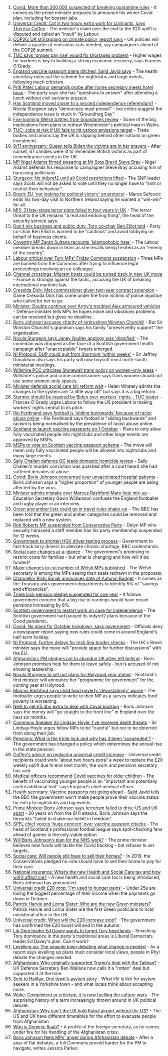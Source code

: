 1. [Covid: More than 300,000 suspected of breaking quarantine rules](https://www.bbc.co.uk/news/uk-politics-58517123?at_medium=RSS&at_campaign=KARANGA) - It comes as the prime minister prepares to announce his winter Covid plan, including for booster jabs.
2. [Universal Credit: Cut is two hours extra work for claimants, says Therese Coffey](https://www.bbc.co.uk/news/uk-politics-58547881?at_medium=RSS&at_campaign=KARANGA) - The minister's claim over the end to the £20 uplift is disputed and called an "insult" by Labour.
3. [COP26: UK still lagging on climate policy, report says](https://www.bbc.co.uk/news/science-environment-58520330?at_medium=RSS&at_campaign=KARANGA) - UK policies will deliver a quarter of emissions cuts needed, say campaigners ahead of the COP26 summit.
4. [TUC says 'proper pay rise' would fix shortages problem](https://www.bbc.co.uk/news/business-58538887?at_medium=RSS&at_campaign=KARANGA) - Higher wages for workers is key to building a strong economic recovery, says Frances O'Grady.
5. [England vaccine passport plans ditched, Sajid Javid says](https://www.bbc.co.uk/news/uk-58535258?at_medium=RSS&at_campaign=KARANGA) - The health secretary rules out the scheme for nightclubs and large events, following much criticism.
6. [Priti Patel: Labour demands probe after home secretary meets hotel boss](https://www.bbc.co.uk/news/uk-politics-58536126?at_medium=RSS&at_campaign=KARANGA) - The party says she has "questions to answer" after attending a lunch without civil servants present.
7. [Has Scotland moved closer to a second independence referendum?](https://www.bbc.co.uk/news/uk-scotland-scotland-politics-58543558?at_medium=RSS&at_campaign=KARANGA) - Nicola Sturgeon says "democracy must prevail" - but critics suggest the independence issue is stuck in "Groundhog Day".
8. [Five looming Welsh battles from boundaries review](https://www.bbc.co.uk/news/uk-wales-politics-58491726?at_medium=RSS&at_campaign=KARANGA) - Some of the big implications from plans to redraw Westminster's political map in Wales.
9. [TUC: Jobs at risk if UK fails to hit carbon emissions target](https://www.bbc.co.uk/news/business-58519996?at_medium=RSS&at_campaign=KARANGA) - Trade bodies and unions say the UK is slipping behind other nations on green investment.
10. [9/11 anniversary: Queen tells Biden the victims are in her prayers](https://www.bbc.co.uk/news/uk-58522061?at_medium=RSS&at_campaign=KARANGA) - After sunset, 67 candles were lit to remember British victims as part of remembrance events in the UK.
11. [MP Nigel Adams filmed swearing at Mr Stop Brexit Steve Bray](https://www.bbc.co.uk/news/uk-england-york-north-yorkshire-58518526?at_medium=RSS&at_campaign=KARANGA) - Nigel Adams defends his response to campaigner Steve Bray accusing him of harassing politicians.
12. [Sturgeon: No indyref2 until all Covid restrictions lifted](https://www.bbc.co.uk/news/uk-scotland-scotland-politics-58536298?at_medium=RSS&at_campaign=KARANGA) - The SNP leader says Scots will not be asked to vote until they no longer have to "limit or restrict their behaviour".
13. [Brexit: EU 'not looking for political victory' on protocol](https://www.bbc.co.uk/news/uk-northern-ireland-58509239?at_medium=RSS&at_campaign=KARANGA) - Maros Sefcovic ends his two-day visit to Northern Ireland saying he wanted a "win-win" for all.
14. [MI5: 31 late-stage terror plots foiled in four years in UK](https://www.bbc.co.uk/news/uk-58512901?at_medium=RSS&at_campaign=KARANGA) - The terror threat to the UK remains "a real and enduring thing", the head of the security service says.
15. [Don't mix business and public duty, Tory co-chair Ben Elliot told](https://www.bbc.co.uk/news/uk-politics-58504744?at_medium=RSS&at_campaign=KARANGA) - Party co-chair Ben Elliot is warned to be "cautious" and avoid lobbying on behalf of business clients.
16. [Coventry MP Zarah Sultana recounts 'Islamophobic hate'](https://www.bbc.co.uk/news/uk-england-coventry-warwickshire-58515751?at_medium=RSS&at_campaign=KARANGA) - The Labour member breaks down in tears as she recalls being treated as an "enemy of the country".
17. [Labour critical over Tory MPs' Friday Commons suspension](https://www.bbc.co.uk/news/uk-politics-58504740?at_medium=RSS&at_campaign=KARANGA) - Three MPs are banned from the Commons after trying to influence legal proceedings involving an ex-colleague.
18. [Channel crossings: Migrant boats could be turned back in new UK move](https://www.bbc.co.uk/news/uk-58495948?at_medium=RSS&at_campaign=KARANGA) - France is strongly against the tactic, accusing the UK of breaking international maritime law.
19. [Cressida Dick: Met commissioner given two-year contract extension](https://www.bbc.co.uk/news/uk-england-london-58518146?at_medium=RSS&at_campaign=KARANGA) - Dame Cressida Dick has come under fire from victims of police injustice who called for her to go.
20. [Minister: Doubts continue over Army's troubled Ajax armoured vehicles](https://www.bbc.co.uk/news/uk-politics-58502779?at_medium=RSS&at_campaign=KARANGA) - Defence minister tells MPs he hopes noise and vibrations problems can be resolved but gives no deadline.
21. [Boris Johnson accuses charity of airbrushing Winston Churchill](https://www.bbc.co.uk/news/uk-politics-58505194?at_medium=RSS&at_campaign=KARANGA) - But Sir Winston Churchill's grandson says his family "unreservedly support" the organisation.
22. [Nicola Sturgeon says Janey Godley apology was 'dignified'](https://www.bbc.co.uk/news/uk-scotland-scotland-politics-58513670?at_medium=RSS&at_campaign=KARANGA) - The comedian was dropped as the face of a Scottish government health campaign after "unacceptable" tweets emerged.
23. [NI Protocol: DUP could quit from Stormont 'within weeks'](https://www.bbc.co.uk/news/uk-northern-ireland-58494209?at_medium=RSS&at_campaign=KARANGA) - Sir Jeffrey Donaldson also says his party will now boycott most north-south ministerial meetings.
24. [Wiltshire PCC criticises Stonewall trans policy on women-only areas](https://www.bbc.co.uk/news/uk-england-wiltshire-58498833?at_medium=RSS&at_campaign=KARANGA) - Wiltshire's police and crime commissioner says trans women should not use some women-only spaces.
25. [Minister defends social care bill reform wait](https://www.bbc.co.uk/news/uk-politics-58487901?at_medium=RSS&at_campaign=KARANGA) - Helen Whately admits the changes to the system are "a little way off" but says it is a big reform.
26. [Starmer should be inspired by Biden over workers' rights - TUC leader](https://www.bbc.co.uk/news/uk-politics-58463491?at_medium=RSS&at_campaign=KARANGA) - Frances O'Grady urges Labour to follow the US president in making workers' rights central to its pitch.
27. [Rio Ferdinand says football is 'sliding backwards' because of racist abuse online](https://www.bbc.co.uk/sport/football/58497685?at_medium=RSS&at_campaign=KARANGA) - Rio Ferdinand says football is "sliding backwards" and racism is being normalised by the prevalence of racist abuse online.
28. [Scotland to launch vaccine passports on 1 October](https://www.bbc.co.uk/news/uk-scotland-scotland-politics-58506013?at_medium=RSS&at_campaign=KARANGA) - Plans to only allow fully vaccinated people into nightclubs and other large events are approved by MSPs.
29. [MSPs to vote on Scottish vaccine passport scheme](https://www.bbc.co.uk/news/uk-scotland-scotland-politics-58492663?at_medium=RSS&at_campaign=KARANGA) - The move will mean only fully vaccinated people will be allowed into nightclubs and many large events.
30. [Sally Challen defence QC leads domestic homicide review](https://www.bbc.co.uk/news/uk-england-surrey-58502249?at_medium=RSS&at_campaign=KARANGA) - Sally Challen's murder conviction was quashed after a court heard she had suffered decades of abuse.
31. [Covid: Boris Johnson concerned over unvaccinated hospital patients](https://www.bbc.co.uk/news/uk-58494842?at_medium=RSS&at_campaign=KARANGA) - Boris Johnson says a "higher proportion" of younger people are being affected by the virus.
32. [Minister admits mistake over Marcus Rashford-Maro Itoje mix-up](https://www.bbc.co.uk/news/uk-politics-58490809?at_medium=RSS&at_campaign=KARANGA) - Education Secretary Gavin Williamson confuses the England footballer and rugby player in an interview.
33. [Green and amber lists could go in travel rules shake-up](https://www.bbc.co.uk/news/business-58491245?at_medium=RSS&at_campaign=KARANGA) - The BBC has been told that the green and amber categories could be removed and replaced with a new system.
34. [Rob Roberts MP suspended from Conservative Party](https://www.bbc.co.uk/news/uk-wales-politics-58476637?at_medium=RSS&at_campaign=KARANGA) - Delyn MP who sexually harassed a staff member has his party membership suspended for 12 weeks.
35. [Government to shorten HGV driver testing process](https://www.bbc.co.uk/news/business-58487347?at_medium=RSS&at_campaign=KARANGA) - Government to fast-track lorry drivers to alleviate chronic shortage, BBC understands.
36. [Social care changes at-a-glance](https://www.bbc.co.uk/news/uk-politics-58473787?at_medium=RSS&at_campaign=KARANGA) - The government's promising to restrict costs for families - but what is changing and how will it be funded?
37. [Major changes to cut number of Welsh MPs published](https://www.bbc.co.uk/news/uk-wales-politics-58476636?at_medium=RSS&at_campaign=KARANGA) - The Welsh secretary is among the MPs seeing their seats redrawn in the proposals.
38. [Chancellor Rishi Sunak announces date of Autumn Budget](https://www.bbc.co.uk/news/uk-politics-58479234?at_medium=RSS&at_campaign=KARANGA) - It comes as the Treasury asks government departments to identify 5% of "savings and efficiencies".
39. [Triple lock pension pledge suspended for one year](https://www.bbc.co.uk/news/business-58476547?at_medium=RSS&at_campaign=KARANGA) - It follows government concern that a big rise in earnings would have meant pensions increasing by 8%.
40. [Scottish government to restart work on case for independence](https://www.bbc.co.uk/news/uk-scotland-scotland-politics-58478187?at_medium=RSS&at_campaign=KARANGA) - The Scottish government had paused its indyref2 plans because of the Covid pandemic.
41. [Covid: No plans for October lockdown, says government](https://www.bbc.co.uk/news/uk-58474536?at_medium=RSS&at_campaign=KARANGA) - Officials deny a newspaper report saying new rules could come in around England's half-term holiday.
42. [NI Protocol: Further delays for Irish Sea border checks](https://www.bbc.co.uk/news/uk-northern-ireland-58461991?at_medium=RSS&at_campaign=KARANGA) - The UK's Brexit minister says the move will "provide space for further discussions" with the EU.
43. [Afghanistan: PM pledges not to abandon UK allies left behind](https://www.bbc.co.uk/news/uk-politics-58467874?at_medium=RSS&at_campaign=KARANGA) - Boris Johnson promises help for them to leave safely - but is accused of not showing leadership.
44. [Nicola Sturgeon to set out plans for Holyrood year ahead](https://www.bbc.co.uk/news/uk-scotland-scotland-politics-58464674?at_medium=RSS&at_campaign=KARANGA) - Scotland's first minister will announce her "programme for government" for the coming year at Holyrood.
45. [Marcus Rashford says child food poverty 'devastatingly' worse](https://www.bbc.co.uk/news/uk-england-manchester-58460197?at_medium=RSS&at_campaign=KARANGA) - The footballer urges people to write to their MP as a survey indicates food poverty is worsening.
46. [NHS to get £5.4bn extra to deal with Covid backlog](https://www.bbc.co.uk/news/uk-politics-58463493?at_medium=RSS&at_campaign=KARANGA) - Boris Johnson says the money will "go straight to the front line" in England over the next six months.
47. [Commons Speaker Sir Lindsay Hoyle: I've received death threats](https://www.bbc.co.uk/news/uk-politics-58462131?at_medium=RSS&at_campaign=KARANGA) - Sir Lindsay Hoyle urges fellow MPs to be "careful" but not to be deterred from doing their job.
48. [Pensions: What is the triple lock and why has it been 'suspended'?](https://www.bbc.co.uk/news/business-53082530?at_medium=RSS&at_campaign=KARANGA) - The government has changed a policy which determines the annual rise in the state pension.
49. [Coffey's advice on replacing universal credit increase](https://www.bbc.co.uk/news/uk-politics-58548618?at_medium=RSS&at_campaign=KARANGA) - Universal credit recipients could work “about two hours extra” a week to replace the £20 weekly uplift due to end next month, the work and pensions secretary has said.
50. [Medical officers recommend Covid vaccines for older children](https://www.bbc.co.uk/news/uk-politics-58548620?at_medium=RSS&at_campaign=KARANGA) - The benefit of vaccinating younger people is an “important and potentially useful additional tool” says England’s chief medical officer.
51. [Health secretary: Vaccine passports not going ahead](https://www.bbc.co.uk/news/world-us-canada-58536044?at_medium=RSS&at_campaign=KARANGA) - Sajid Javid tells the BBC the government won't make people prove their vaccine status for entry to nightclubs and big events.
52. [Prime Minister Boris Johnson says terrorism failed to drive US and UK apart](https://www.bbc.co.uk/news/uk-58528665?at_medium=RSS&at_campaign=KARANGA) - 20 years on from the 9/11 attacks, Boris Johnson says the terrorists "failed to shake our belief in freedom".
53. [SPFL chief voices 'huge concern' over vaccine passport checks](https://www.bbc.co.uk/news/uk-scotland-58537877?at_medium=RSS&at_campaign=KARANGA) - The head of Scotland's professional football league says spot-checking fans ahead of games is the only viable option.
54. [Will Boris Johnson’s plan for the NHS work?](https://www.bbc.co.uk/news/health-58480863?at_medium=RSS&at_campaign=KARANGA) - The prime minister believes new funds will tackle the Covid backlog - but refuses to set targets.
55. [Social care: Will people still have to sell their homes?](https://www.bbc.co.uk/news/58486476?at_medium=RSS&at_campaign=KARANGA) - In 2019, the Conservatives pledged no-one should have to sell their home to pay for their care.
56. [National Insurance: What’s the new Health and Social Care tax and how will it affect me?](https://www.bbc.co.uk/news/uk-politics-58436009?at_medium=RSS&at_campaign=KARANGA) - A new health and social care tax is being introduced, Boris Johnson has announced.
57. [Universal credit £20 drop: 'I'm used to hunger pains'](https://www.bbc.co.uk/news/newsbeat-58186978?at_medium=RSS&at_campaign=KARANGA) - Under 25s are losing the biggest percentage of their income when the payments go down in October.
58. [Patrick Harvie and Lorna Slater: Who are the new Green ministers?](https://www.bbc.co.uk/news/uk-scotland-scotland-politics-58268743?at_medium=RSS&at_campaign=KARANGA) - Patrick Harvie and Lorna Slater are the first Green politicians to hold ministerial office in the UK.
59. [Universal credit: When will the £20 increase stop?](https://www.bbc.co.uk/news/uk-41487126?at_medium=RSS&at_campaign=KARANGA) - The government has confirmed the £20 boost will end in the autumn.
60. [Lib Dem leader Ed Davey wants to target Tory heartlands](https://www.bbc.co.uk/news/uk-politics-58306872?at_medium=RSS&at_campaign=KARANGA) - Smashing Tory dominance in the party's traditional areas is Liberal Democrats leader Ed Davey's plan. Can it work?
61. [Levelling up: The seaside town debating what change is needed](https://www.bbc.co.uk/news/uk-58248594?at_medium=RSS&at_campaign=KARANGA) - As a report says levelling up plans must consider local views, people in Rhyl debate the changes needed.
62. [Afghanistan: Who originally supported Trump's deal with the Taliban?](https://www.bbc.co.uk/news/58271943?at_medium=RSS&at_campaign=KARANGA) - UK Defence Secretary Ben Wallace now calls it a "rotten" deal but supported it at the time.
63. [Sent to Halifax: One town's asylum story](https://www.bbc.co.uk/news/uk-politics-58270841?at_medium=RSS&at_campaign=KARANGA) - What life is like for asylum seekers in a Yorkshire town - and what locals think about accepting more.
64. [Woke: Compliment or criticism, it is now fuelling the culture wars](https://www.bbc.co.uk/news/uk-politics-58281576?at_medium=RSS&at_campaign=KARANGA) - The surprising history of a term increasingly thrown around in UK political debate.
65. [Afghanistan: Why can't the UK hold Kabul airport without the US?](https://www.bbc.co.uk/news/world-58305185?at_medium=RSS&at_campaign=KARANGA) - The US and UK have different timetables for the effort to evacuate people from Afghanistan
66. [Who is Dominic Raab?](https://www.bbc.co.uk/news/uk-politics-52064637?at_medium=RSS&at_campaign=KARANGA) - A profile of the foreign secretary, as he comes under fire for his handling of the Afghanistan crisis.
67. [Boris Johnson feels MPs' anger during Afghanistan debate](https://www.bbc.co.uk/news/uk-politics-58256616?at_medium=RSS&at_campaign=KARANGA) - After a year of flat debates, a full Commons proved harder for the PM to navigate, writes Jessica Parker.
